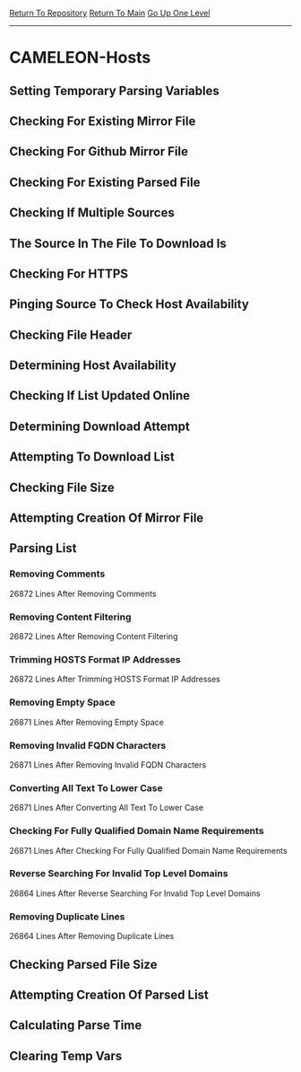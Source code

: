 [Return To Repository](https://github.com/deathbybandaid/piholeparser/)
[Return To Main](https://github.com/deathbybandaid/piholeparser/blob/master/RecentRunLogs/Mainlog.md)
[Go Up One Level](https://github.com/deathbybandaid/piholeparser/blob/master/RecentRunLogs/TopLevelScripts/30-Processing-External-Blacklists.md)
____________________________________
# CAMELEON-Hosts
## Setting Temporary Parsing Variables
## Checking For Existing Mirror File
## Checking For Github Mirror File
## Checking For Existing Parsed File
## Checking If Multiple Sources
## The Source In The File To Download Is
## Checking For HTTPS
## Pinging Source To Check Host Availability
## Checking File Header
## Determining Host Availability
## Checking If List Updated Online
## Determining Download Attempt
## Attempting To Download List
## Checking File Size
## Attempting Creation Of Mirror File
## Parsing List
### Removing Comments
26872 Lines After Removing Comments
### Removing Content Filtering
26872 Lines After Removing Content Filtering
### Trimming HOSTS Format IP Addresses
26872 Lines After Trimming HOSTS Format IP Addresses
### Removing Empty Space
26871 Lines After Removing Empty Space
### Removing Invalid FQDN Characters
26871 Lines After Removing Invalid FQDN Characters
### Converting All Text To Lower Case
26871 Lines After Converting All Text To Lower Case
### Checking For Fully Qualified Domain Name Requirements
26871 Lines After Checking For Fully Qualified Domain Name Requirements
### Reverse Searching For Invalid Top Level Domains
26864 Lines After Reverse Searching For Invalid Top Level Domains
### Removing Duplicate Lines
26864 Lines After Removing Duplicate Lines
## Checking Parsed File Size
## Attempting Creation Of Parsed List
## Calculating Parse Time
## Clearing Temp Vars
